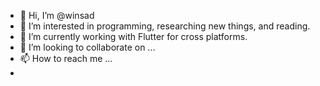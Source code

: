 - 👋 Hi, I’m @winsad
- 👀 I’m interested in programming, researching new things, and reading.
- 🌱 I’m currently working with Flutter for cross platforms.
- 💞️ I’m looking to collaborate on ...
- 📫 How to reach me ...
- 

<!-- 
###
<p align="center">VISITOR COUNT :</p>

###
<div align="center">
  <img height="40" src="https://profile-counter.glitch.me/winsad/count.svg"  />
</div>

###
<!-- Language Uses --->
 <!-- <img src="https://github-readme-stats.vercel.app/api/top-langs/?username=winsad&theme=dracula&show_icons=true&hide_border=false&layout=compact"/> ---> 


<!--[![Anurag's GitHub stats](https://github-readme-stats.vercel.app/api?username=winsad&count_private=true&layout=donut&size_weight=0&count_weight=1)](https://github.com/anuraghazra/github-readme-stats)--> 
<!---
winsad/winsad is a ✨ special ✨ repository because its `README.md` (this file) appears on your GitHub profile.
You can click the Preview link to take a look at your changes.
--->
